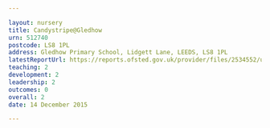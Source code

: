 ```yaml
---

layout: nursery
title: Candystripe@Gledhow
urn: 512740
postcode: LS8 1PL
address: Gledhow Primary School, Lidgett Lane, LEEDS, LS8 1PL
latestReportUrl: https://reports.ofsted.gov.uk/provider/files/2534552/urn/512740.pdf
teaching: 2
development: 2
leadership: 2
outcomes: 0
overall: 2
date: 14 December 2015

---
```

